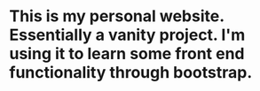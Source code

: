 # This is my personal website. Essentially a vanity project. I'm using it to learn some front end functionality through bootstrap. 
